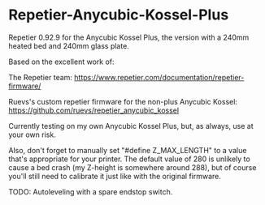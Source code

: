 # Repetier-Anycubic-Kossel-Plus
Repetier 0.92.9 for the Anycubic Kossel Plus, the version with a 240mm heated bed and 240mm glass plate.

Based on the excellent work of:

The Repetier team: https://www.repetier.com/documentation/repetier-firmware/

Ruevs's custom repetier firmware for the non-plus Anycubic Kossel: https://github.com/ruevs/repetier_anycubic_kossel

Currently testing on my own Anycubic Kossel Plus, but, as always, use at your own risk. 

Also, don't forget to manually set "#define Z_MAX_LENGTH" to a value that's appropriate for your printer. The default value of 280 is unlikely to cause a bed crash (my Z-height is somewhere around 288), but of course you'll still need to calibrate it just like with the original firmware.

TODO: Autoleveling with a spare endstop switch.
